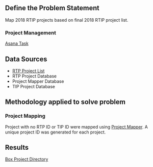 ## Define the Problem Statement

Map 2018 RTIP projects based on final 2018 RTIP project list. 

### Project Management 

[Asana Task](https://app.asana.com/0/229355710745434/486611376216403)

## Data Sources

- [RTP Project List](/data/2018_RTIP_Project_List.csv)
- RTP Project Database 
- Project Mapper Database 
- TIP Project Database 

## Methodology applied to solve problem

### Project Mapping 
Project with no RTP ID or TIP ID were mapped using [Project Mapper](http://project-mapper.us-west-2.elasticbeanstalk.com/). A unique project ID was generated for each project. 

## Results
[Box Project Directory](https://mtcdrive.box.com/s/3ypohbkh97ovutohnz289s1fguz37zu0)
